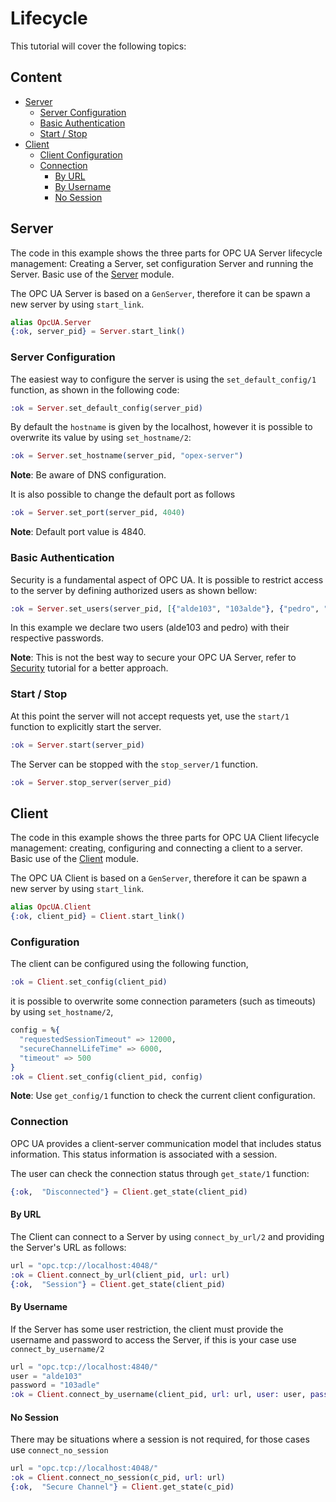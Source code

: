# Lifecycle

This tutorial will cover the following topics:

## Content

- [Server](#server)
  - [Server Configuration](#server-configuration)
  - [Basic Authentication](#basic-authentication)
  - [Start / Stop](#start-/-stop)
- [Client](#client)
  - [Client Configuration](#client-configuration)
  - [Connection](#connection)
    - [By URL](#by-url)
    - [By Username](#by-username)
    - [No Session](#no-session)

## Server

The code in this example shows the three parts for OPC UA Server lifecycle management: Creating a Server, set configuration Server and running the Server. Basic use of the [Server](https://hexdocs.pm/opex62541/OpcUA.Server.html) module.

The OPC UA Server is based on a `GenServer`, therefore it can be spawn a new server by using `start_link`.

```elixir
alias OpcUA.Server
{:ok, server_pid} = Server.start_link()
```

### Server Configuration

The easiest way to configure the server is using the `set_default_config/1` function, as shown in the following code:

```elixir
:ok = Server.set_default_config(server_pid)
```

By default the `hostname` is given by the localhost, however it is possible to overwrite its value by using  `set_hostname/2`:

```elixir
:ok = Server.set_hostname(server_pid, "opex-server")
```
**Note**: Be aware of DNS configuration.

It is also possible to change the default port as follows

```elixir
:ok = Server.set_port(server_pid, 4040)
```

**Note**: Default port value is 4840.

### Basic Authentication

Security is a fundamental aspect of OPC UA. It is possible to restrict access to the server by defining authorized users as shown bellow:

```elixir
:ok = Server.set_users(server_pid, [{"alde103", "103alde"}, {"pedro", "ordep"}])
```

In this example we declare two users (alde103 and pedro) with their respective passwords.

**Note**: This is not the best way to secure your OPC UA Server, refer to [Security](https://hexdocs.pm/opex62541/doc/security.html) tutorial for a better approach.

### Start / Stop 

At this point the server will not accept requests yet, use the `start/1` function to explicitly start the server.

```elixir
:ok = Server.start(server_pid)
```

The Server can be stopped with the `stop_server/1` function.

```elixir
:ok = Server.stop_server(server_pid)
```

## Client

The code in this example shows the three parts for OPC UA Client lifecycle management: creating, configuring and connecting a client to a server. Basic use of the [Client](https://hexdocs.pm/opex62541/OpcUA.Client.html) module.

The OPC UA Client is based on a `GenServer`, therefore it can be spawn a new server by using `start_link`.

```elixir
alias OpcUA.Client
{:ok, client_pid} = Client.start_link()
```

### Configuration

The client can be configured using the following function,

```elixir
:ok = Client.set_config(client_pid)
```
it is possible to overwrite some connection parameters (such as timeouts) by using  `set_hostname/2`,

```elixir
config = %{
  "requestedSessionTimeout" => 12000,
  "secureChannelLifeTime" => 6000,
  "timeout" => 500
}
:ok = Client.set_config(client_pid, config)
```

**Note**: Use `get_config/1` function to check the current client configuration.

### Connection

OPC UA provides a client-server communication model that includes status information. This status information is associated with a session.

The user can check the connection status through `get_state/1` function:

```elixir
{:ok,  "Disconnected"} = Client.get_state(client_pid)
```

#### By URL

The Client can connect to a Server by using `connect_by_url/2` and providing the Server's URL as follows:

```elixir
url = "opc.tcp://localhost:4048/"
:ok = Client.connect_by_url(client_pid, url: url)
{:ok,  "Session"} = Client.get_state(client_pid)
```

#### By Username

If the Server has some user restriction, the client must provide the username and password to access the Server, if this is your case use `connect_by_username/2`

```elixir
url = "opc.tcp://localhost:4840/"
user = "alde103"
password = "103adle"
:ok = Client.connect_by_username(client_pid, url: url, user: user, password: password)
```

#### No Session

There may be situations where a session is not required, for those cases use `connect_no_session`

```elixir
url = "opc.tcp://localhost:4048/"
:ok = Client.connect_no_session(c_pid, url: url)
{:ok,  "Secure Channel"} = Client.get_state(c_pid)
```